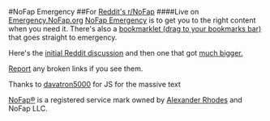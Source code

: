 #NoFap Emergency
##For [Reddit's r/NoFap](http://reddit.com/r/NoFap)
####Live on [Emergency.NoFap.org](http://emergency.nofap.org)
[NoFap Emergency](http://nofapemergency.com) is to get you to the right content when you need it. 
There's also a [bookmarklet (drag to your bookmarks bar)](http://emergency.nofap.org/director.php?cat=bookmarklet) that goes straight to emergency.

Here's the [initial Reddit discussion](http://www.reddit.com/r/NoFap/comments/2fvyhb/thank_you_for_the_relapse_prevention_tool/) and then one that got [much bigger.](http://www.reddit.com/r/NoFap/comments/2g05rx/i_just_noticed_this_but_holy_shit_the_new_relapse/)

[Report](mailto:jfische8@binghamton.edu) any broken links if you see them.

Thanks to [davatron5000](https://github.com/davatron5000/FitText.js) for JS for the massive text

[NoFap®](http://nofap.org) is a registered service mark owned by [Alexander Rhodes](http://www.alexanderrhodes.net) and NoFap LLC.
